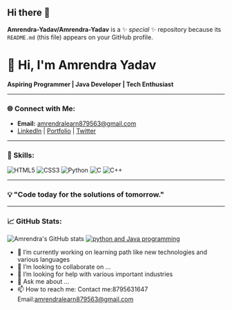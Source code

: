 ## Hi there 👋


**Amrendra-Yadav/Amrendra-Yadav** is a ✨ _special_ ✨ repository because its `README.md` (this file) appears on your GitHub profile.

# 👋 Hi, I'm Amrendra Yadav

**Aspiring Programmer | Java Developer | Tech Enthusiast**

---

### 🌐 Connect with Me:
- **Email:** amrendralearn879563@gmail.com
- [LinkedIn](https://www.linkedin.com/in/amrendra-yadav-680351298) | [Portfolio](https://yourportfolio.com) | [Twitter](https://twitter.com)

---

### 🚀 Skills:
![HTML5](https://img.shields.io/badge/HTML5-E34F26?style=for-the-badge&logo=html5&logoColor=white)
![CSS3](https://img.shields.io/badge/CSS3-1572B6?style=for-the-badge&logo=css3&logoColor=white)
![Python](https://img.shields.io/badge/Python-3776AB?style=for-the-badge&logo=python&logoColor=white)
![C](https://img.shields.io/badge/C-00599C?style=for-the-badge&logo=c&logoColor=white)
![C++](https://img.shields.io/badge/C++-00599C?style=for-the-badge&logo=cplusplus&logoColor=white)

---

### 💡 "Code today for the solutions of tomorrow."

---

### 📈 GitHub Stats:
![Amrendra's GitHub stats](https://github-readme-stats.vercel.app/api?username=AmrendraYadav&show_icons=true&theme=radical)
[![python and Java programming](https://github-readme-stats.vercel.app/api/top-langs/?username=AmrendraYadav&layout=compact&theme=radical)](https://github.com/AmrendraYadav/github-readme-stats)

- 🔭 I’m currently working on learning path like new technologies and various languages 
- 👯 I’m looking to collaborate on ...
- 🤔 I’m looking for help with various important industries 
- 💬 Ask me about ...
- 📫 How to reach me: Contact me:8795631647
                      Email:amrendralearn879563@gmail.com
